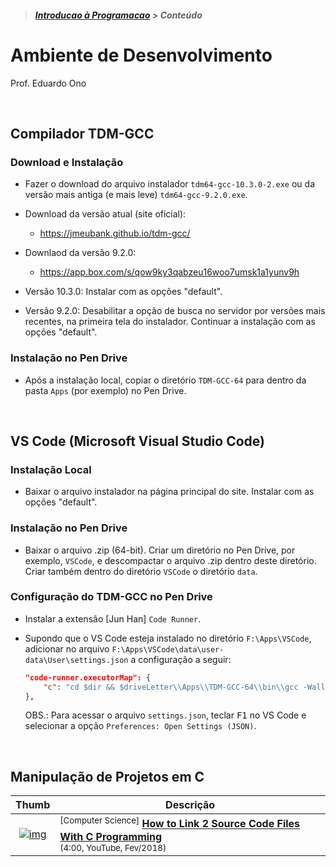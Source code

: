 > <h5><a href="https://github.com/eduardo-ono/Introducao-a-Programacao">Introducao à Programacao</a> > Conteúdo</h5>

# Ambiente de Desenvolvimento

Prof. Eduardo Ono

<br>

## Compilador TDM-GCC

### Download e Instalação

* Fazer o download do arquivo instalador `tdm64-gcc-10.3.0-2.exe` ou da versão mais antiga (e mais leve) `tdm64-gcc-9.2.0.exe`.

* Download da versão atual (site oficial):
  * https://jmeubank.github.io/tdm-gcc/

* Downlaod da versão 9.2.0:
  * https://app.box.com/s/qow9ky3qabzeu16woo7umsk1a1yunv9h

* Versão 10.3.0: Instalar com as opções "default".

* Versão 9.2.0: Desabilitar a opção de busca no servidor por versões mais recentes, na primeira tela do instalador. Continuar a instalação com as opções "default".

### Instalação no Pen Drive

* Após a instalação local, copiar o diretório `TDM-GCC-64` para dentro da pasta `Apps` (por exemplo) no Pen Drive.

<br>

## VS Code (Microsoft Visual Studio Code)

### Instalação Local

* Baixar o arquivo instalador na página principal do site. Instalar com as opções "default".

### Instalação no Pen Drive

* Baixar o arquivo .zip (64-bit). Criar um diretório no Pen Drive, por exemplo, `VSCode`, e descompactar o arquivo .zip dentro deste diretório. Criar também dentro do diretório `VSCode` o diretório `data`.

### Configuração do TDM-GCC no Pen Drive

* Instalar a extensão [Jun Han] `Code Runner`.

* Supondo que o VS Code esteja instalado no diretório `F:\Apps\VSCode`, adicionar no arquivo `F:\Apps\VSCode\data\user-data\User\settings.json` a configuração a seguir:

  ```json
  "code-runner.executorMap": {
      "c": "cd $dir && $driveLetter\\Apps\\TDM-GCC-64\\bin\\gcc -Wall -o $fileNameWithoutExt $fileName && $dir$fileNameWithoutExt",
  },
  ```

  OBS.: Para acessar o arquivo `settings.json`, teclar <kbd>F1</kbd> no VS Code e selecionar a opção `Preferences: Open Settings (JSON)`.

<br>

## Manipulação de Projetos em C

| Thumb | Descrição |
| :-: | --- |
| [![img](https://img.youtube.com/vi/IUylyTdX_8A/default.jpg)](https://www.youtube.com/watch?v=IUylyTdX_8A) | <sup>[Computer Science]</sup> [__How to Link 2 Source Code Files With C Programming__](https://www.youtube.com/watch?v=IUylyTdX_8A)<br> <sub>(4:00, YouTube, Fev/2018)</sub>

<br>
